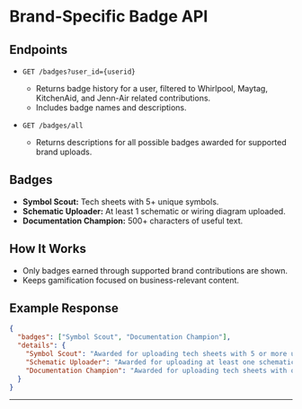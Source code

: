 # Brand-Specific Badge API

## Endpoints

- `GET /badges?user_id={userid}`
  - Returns badge history for a user, filtered to Whirlpool, Maytag, KitchenAid, and Jenn-Air related contributions.
  - Includes badge names and descriptions.

- `GET /badges/all`
  - Returns descriptions for all possible badges awarded for supported brand uploads.

## Badges

- **Symbol Scout:** Tech sheets with 5+ unique symbols.
- **Schematic Uploader:** At least 1 schematic or wiring diagram uploaded.
- **Documentation Champion:** 500+ characters of useful text.

## How It Works

- Only badges earned through supported brand contributions are shown.
- Keeps gamification focused on business-relevant content.

## Example Response

```json
{
  "badges": ["Symbol Scout", "Documentation Champion"],
  "details": {
    "Symbol Scout": "Awarded for uploading tech sheets with 5 or more unique symbols.",
    "Schematic Uploader": "Awarded for uploading at least one schematic or wiring diagram.",
    "Documentation Champion": "Awarded for uploading tech sheets with over 500 characters of useful text."
  }
}
```

---